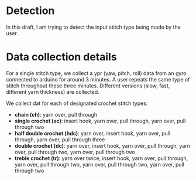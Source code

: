 # Detection 

In this draft, I am trying to detect the input stitch type being made by the user.

# Data collection details

For a single stitch type, we collect a ypr (yaw, pitch, roll) data from an gyro connected to arduino for around 3 minutes. 
A user repeats the same type of stitch throughout these three minutes. Different versions (slow, fast, different yarn thickness) are collected.

We collect dat for each of designated crochet stitch types:
* __chain (ch)__: yarn over, pull through
* __single crochet (sc)__: insert hook, yarn over, pull through, yarn over, pull through two
* __half double crochet (hdc)__: yarn over, insert hook, yarn over, pull through, yarn over, pull through three
* __double crochet  (dc)__: yarn over, insert hook, yarn over, pull through, yarn over, pull through two, yarn over, pull through two
* __treble crochet (tr)__: yarn over twice, insert hook, yarn over, pull through, yarn over, pull through two, yarn over, pull through two, yarn over, pull through two

